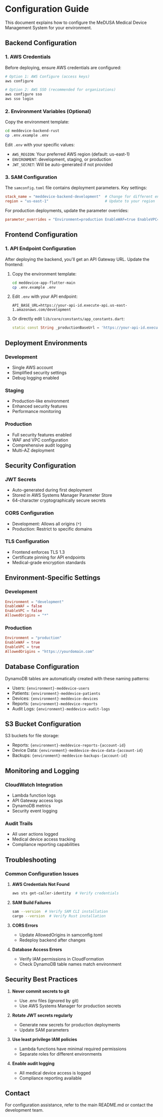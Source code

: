 # Configuration Guide

This document explains how to configure the MeDUSA Medical Device Management System for your environment.

## Backend Configuration

### 1. AWS Credentials

Before deploying, ensure AWS credentials are configured:

```bash
# Option 1: AWS Configure (access keys)
aws configure

# Option 2: AWS SSO (recommended for organizations)
aws configure sso
aws sso login
```

### 2. Environment Variables (Optional)

Copy the environment template:
```bash
cd meddevice-backend-rust
cp .env.example .env
```

Edit `.env` with your specific values:
- `AWS_REGION`: Your preferred AWS region (default: us-east-1)
- `ENVIRONMENT`: development, staging, or production
- `JWT_SECRET`: Will be auto-generated if not provided

### 3. SAM Configuration

The `samconfig.toml` file contains deployment parameters. Key settings:

```toml
stack_name = "meddevice-backend-development"  # Change for different environments
region = "us-east-1"                          # Update to your region
```

For production deployments, update the parameter overrides:
```toml
parameter_overrides = "Environment=production EnableWAF=true EnableVPC=true"
```

## Frontend Configuration

### 1. API Endpoint Configuration

After deploying the backend, you'll get an API Gateway URL. Update the frontend:

1. Copy the environment template:
   ```bash
   cd meddevice-app-flutter-main
   cp .env.example .env
   ```

2. Edit `.env` with your API endpoint:
   ```
   API_BASE_URL=https://your-api-id.execute-api.us-east-1.amazonaws.com/development
   ```

3. Or directly edit `lib/core/constants/app_constants.dart`:
   ```dart
   static const String _productionBaseUrl = 'https://your-api-id.execute-api.us-east-1.amazonaws.com/development';
   ```

## Deployment Environments

### Development
- Single AWS account
- Simplified security settings
- Debug logging enabled

### Staging
- Production-like environment
- Enhanced security features
- Performance monitoring

### Production
- Full security features enabled
- WAF and VPC configuration
- Comprehensive audit logging
- Multi-AZ deployment

## Security Configuration

### JWT Secrets
- Auto-generated during first deployment
- Stored in AWS Systems Manager Parameter Store
- 64-character cryptographically secure secrets

### CORS Configuration
- Development: Allows all origins (`*`)
- Production: Restrict to specific domains

### TLS Configuration
- Frontend enforces TLS 1.3
- Certificate pinning for API endpoints
- Medical-grade encryption standards

## Environment-Specific Settings

### Development
```toml
Environment = "development"
EnableWAF = false
EnableVPC = false
AllowedOrigins = "*"
```

### Production
```toml
Environment = "production" 
EnableWAF = true
EnableVPC = true
AllowedOrigins = "https://yourdomain.com"
```

## Database Configuration

DynamoDB tables are automatically created with these naming patterns:
- Users: `{environment}-meddevice-users`
- Patients: `{environment}-meddevice-patients`
- Devices: `{environment}-meddevice-devices`
- Reports: `{environment}-meddevice-reports`
- Audit Logs: `{environment}-meddevice-audit-logs`

## S3 Bucket Configuration

S3 buckets for file storage:
- Reports: `{environment}-meddevice-reports-{account-id}`
- Device Data: `{environment}-meddevice-device-data-{account-id}`
- Backups: `{environment}-meddevice-backups-{account-id}`

## Monitoring and Logging

### CloudWatch Integration
- Lambda function logs
- API Gateway access logs
- DynamoDB metrics
- Security event logging

### Audit Trails
- All user actions logged
- Medical device access tracking
- Compliance reporting capabilities

## Troubleshooting

### Common Configuration Issues

1. **AWS Credentials Not Found**
   ```bash
   aws sts get-caller-identity  # Verify credentials
   ```

2. **SAM Build Failures**
   ```bash
   sam --version  # Verify SAM CLI installation
   cargo --version  # Verify Rust installation
   ```

3. **CORS Errors**
   - Update AllowedOrigins in samconfig.toml
   - Redeploy backend after changes

4. **Database Access Errors**
   - Verify IAM permissions in CloudFormation
   - Check DynamoDB table names match environment

## Security Best Practices

1. **Never commit secrets to git**
   - Use .env files (ignored by git)
   - Use AWS Systems Manager for production secrets

2. **Rotate JWT secrets regularly**
   - Generate new secrets for production deployments
   - Update SAM parameters

3. **Use least privilege IAM policies**
   - Lambda functions have minimal required permissions
   - Separate roles for different environments

4. **Enable audit logging**
   - All medical device access is logged
   - Compliance reporting available

## Contact

For configuration assistance, refer to the main README.md or contact the development team.